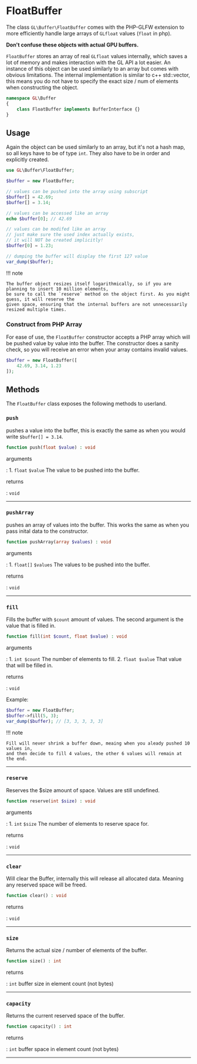 # FloatBuffer
The class `GL\Buffer\FloatBuffer` comes with the PHP-GLFW extension to more efficiently 
handle large arrays of `GLfloat` values (`float` in php).

**Don't confuse these objects with actual GPU buffers.**

`FloatBuffer` stores an array of real `GLfloat` values internally, which saves a lot of memory
and makes interaction with the GL API a lot easier. An instance of this object can be used similarly to an array but
comes with obvious limitations. The internal implementation is similar to c++ std::vector, this means you do not have to 
specify the exact size / num of elements when constructing the object.

```php 
namespace GL\Buffer
{
    class FloatBuffer implements BufferInterface {}
}
```

## Usage

Again the object can be used similarly to an array, but it's not a hash map, 
so all keys have to be of type `int`. They also have to be in order and explicitly created.

```php
use GL\Buffer\FloatBuffer;

$buffer = new FloatBuffer;

// values can be pushed into the array using subscript
$buffer[] = 42.69;
$buffer[] = 3.14;

// values can be accessed like an array
echo $buffer[0]; // 42.69 

// values can be modifed like an array
// just make sure the used index actually exists, 
// it will NOT be created implicitly!
$buffer[0] = 1.23;

// dumping the buffer will display the first 127 value
var_dump($buffer);
```

!!! note

    The buffer object resizes itself logarithmically, so if you are planning to insert 10 million elements,
    be sure to call the `reserve` method on the object first. As you might guess, it will reserve the 
    given space, ensuring that the internal buffers are not unnecessarily resized multiple times.


### Construct from PHP Array

For ease of use, the `FloatBuffer` constructor accepts a PHP array which will be pushed 
value by value into the buffer. The constructor does a sanity check, so you will receive an error when 
your array contains invalid values.

```php
$buffer = new FloatBuffer([
    42.69, 3.14, 1.23 
]);
```

## Methods

The `FloatBuffer` class exposes the following methods to userland.

### `push`

pushes a value into the buffer, this is exactly the same as when you would write `$buffer[] = 3.14`.

```php
function push(float $value) : void
```

arguments

:    1. `float` `$value` The value to be pushed into the buffer.

returns

:    `void` 

---
    

### `pushArray`

pushes an array of values into the buffer. This works the same as when you pass inital data to the constructor.

```php
function pushArray(array $values) : void
```

arguments

:    1. `float[]` `$values` The values to be pushed into the buffer.

returns

:    `void` 

---
    
### `fill`

Fills the buffer with `$count` amount of values. The second argument is the value that is filled in.

```php
function fill(int $count, float $value) : void
```

arguments

:   1. `int $count` The number of elements to fill.
    2. `float $value` That value that will be filled in.

returns 

:   `void`


Example:

```php
$buffer = new FloatBuffer;
$buffer->fill(5, 3);
var_dump($buffer); // [3, 3, 3, 3, 3]
```

!!! note

    Fill will never shrink a buffer down, meaing when you aleady pushed 10 values in, 
    and then decide to fill 4 values, the other 6 values will remain at the end.

---

### `reserve`

Reserves the $size amount of space. Values are still undefined.

```php
function reserve(int $size) : void
```

arguments

:    1. `int` `$size` The number of elements to reserve space for.

returns

:    `void` 

---
     
### `clear`

Will clear the Buffer, internally this will release all allocated data. Meaning any reserved space will be freed.

```php
function clear() : void
```

returns

:    `void` 

---
     
### `size`

Returns the actual size / number of elements of the buffer.

```php
function size() : int
```

returns

:    `int` buffer size in element count (not bytes)

---
     
### `capacity`

Returns the current reserved space of the buffer.

```php
function capacity() : int
```

returns

:    `int` buffer space in element count (not bytes)

---
     
